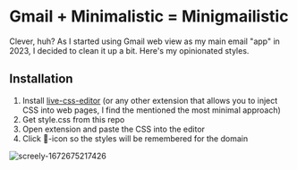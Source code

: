 # Gmail + Minimalistic = Minigmailistic

Clever, huh? As I started using Gmail web view as my main email "app" in 2023, I decided to clean it up a bit. Here's my opinionated styles.

## Installation

1. Install [live-css-editor](https://github.com/webextensions/live-css-editor) (or any other extension that allows you to inject CSS into web pages, I find the mentioned the most minimal approach)
2. Get style.css from this repo
3. Open extension and paste the CSS into the editor
4. Click 📌-icon so the styles will be remembered for the domain

![screely-1672675217426](https://user-images.githubusercontent.com/1534150/210254918-cee14cf5-22f4-4d6e-9499-75da1b665989.png)
